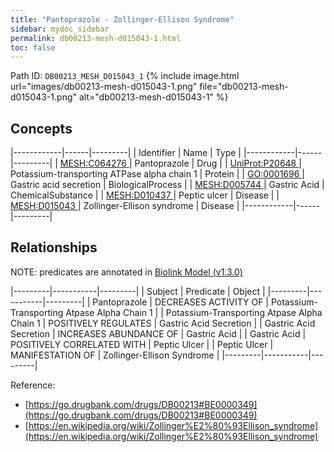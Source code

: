 ```yaml
---
title: "Pantoprazole - Zollinger-Ellison Syndrome"
sidebar: mydoc_sidebar
permalink: db00213-mesh-d015043-1.html
toc: false 
---
```



Path ID: `DB00213_MESH_D015043_1`
{% include image.html url="images/db00213-mesh-d015043-1.png" file="db00213-mesh-d015043-1.png" alt="db00213-mesh-d015043-1" %}

## Concepts

|------------|------|---------|
| Identifier | Name | Type    |
|------------|------|---------|
| <a href="https://identifiers.org/MESH:C064276">MESH:C064276 </a> | Pantoprazole | Drug |
| <a href="https://identifiers.org/UniProt:P20648">UniProt:P20648 </a> | Potassium-transporting ATPase alpha chain 1 | Protein |
| <a href="https://identifiers.org/GO:0001696">GO:0001696 </a> | Gastric acid secretion | BiologicalProcess |
| <a href="https://identifiers.org/MESH:D005744">MESH:D005744 </a> | Gastric Acid | ChemicalSubstance |
| <a href="https://identifiers.org/MESH:D010437">MESH:D010437 </a> | Peptic ulcer | Disease |
| <a href="https://identifiers.org/MESH:D015043">MESH:D015043 </a> | Zollinger-Ellison syndrome | Disease |
|------------|------|---------|

## Relationships


NOTE: predicates are annotated in <a href="https://github.com/biolink/biolink-model/releases/tag/v1.3.0">Biolink Model (v1.3.0)</a>

|---------|-----------|---------|
| Subject | Predicate | Object  |
|---------|-----------|---------|
| Pantoprazole | DECREASES ACTIVITY OF | Potassium-Transporting Atpase Alpha Chain 1 |
| Potassium-Transporting Atpase Alpha Chain 1 | POSITIVELY REGULATES | Gastric Acid Secretion |
| Gastric Acid Secretion | INCREASES ABUNDANCE OF | Gastric Acid |
| Gastric Acid | POSITIVELY CORRELATED WITH | Peptic Ulcer |
| Peptic Ulcer | MANIFESTATION OF | Zollinger-Ellison Syndrome |
|---------|-----------|---------|

Reference: 
  - [https://go.drugbank.com/drugs/DB00213#BE0000349](https://go.drugbank.com/drugs/DB00213#BE0000349)
  - [https://en.wikipedia.org/wiki/Zollinger%E2%80%93Ellison_syndrome](https://en.wikipedia.org/wiki/Zollinger%E2%80%93Ellison_syndrome)
